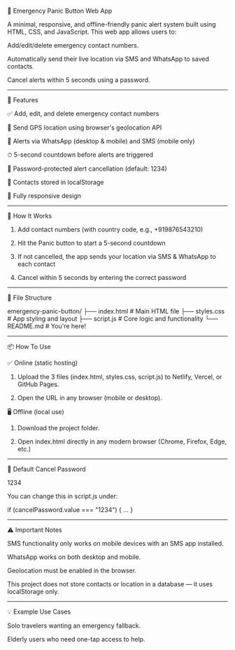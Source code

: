 🚨 Emergency Panic Button Web App

A minimal, responsive, and offline-friendly panic alert system built using HTML, CSS, and JavaScript. This web app allows users to:

Add/edit/delete emergency contact numbers.

Automatically send their live location via SMS and WhatsApp to saved contacts.

Cancel alerts within 5 seconds using a password.



---

🔧 Features

✅ Add, edit, and delete emergency contact numbers

📍 Send GPS location using browser's geolocation API

📲 Alerts via WhatsApp (desktop & mobile) and SMS (mobile only)

⏱ 5-second countdown before alerts are triggered

🔐 Password-protected alert cancellation (default: 1234)

💾 Contacts stored in localStorage

📱 Fully responsive design



---

🧪 How It Works

1. Add contact numbers (with country code, e.g., +919876543210)


2. Hit the Panic button to start a 5-second countdown


3. If not cancelled, the app sends your location via SMS & WhatsApp to each contact


4. Cancel within 5 seconds by entering the correct password




---

📁 File Structure

emergency-panic-button/
├── index.html          # Main HTML file
├── styles.css          # App styling and layout
├── script.js           # Core logic and functionality
└── README.md           # You're here!


---

📦 How To Use

✅ Online (static hosting)

1. Upload the 3 files (index.html, styles.css, script.js) to Netlify, Vercel, or GitHub Pages.


2. Open the URL in any browser (mobile or desktop).



🖥 Offline (local use)

1. Download the project folder.


2. Open index.html directly in any modern browser (Chrome, Firefox, Edge, etc.)




---

🔐 Default Cancel Password

1234

You can change this in script.js under:

if (cancelPassword.value === "1234") { ... }


---

⚠ Important Notes

SMS functionality only works on mobile devices with an SMS app installed.

WhatsApp works on both desktop and mobile.

Geolocation must be enabled in the browser.

This project does not store contacts or location in a database — it uses localStorage only.



---

💡 Example Use Cases

Solo travelers wanting an emergency fallback.

Elderly users who need one-tap access to help.
